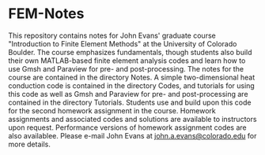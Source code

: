 # FEM-Notes

This repository contains notes for John Evans' graduate course "Introduction to Finite Element Methods" at the University of Colorado Boulder.  The course emphasizes fundamentals, though students also build their own MATLAB-based finite element analysis codes and learn how to use Gmsh and Paraview for pre- and post-processing.  The notes for the course are contained in the directory Notes.  A simple two-dimensional heat conduction code is contained in the directory Codes, and tutorials for using this code as well as Gmsh and Paraview for pre- and post-processing are contained in the directory Tutorials.  Students use and build upon this code for the second homework assignment in the course.  Homework assignments and associated codes and solutions are available to instructors upon request.  Performance versions of homework assignment codes are also availablee.  Please e-mail John Evans at john.a.evans@colorado.edu for more details.
